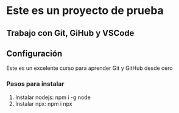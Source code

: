 # Este es un proyecto de prueba
## Trabajo con Git, GiHub y VSCode

## Configuración

Este es un excelente curso para aprender Git y GitHub desde cero

### Pasos para instalar

1. Instalar nodejs: npm i -g node
2. Instalar npx: npm i npx